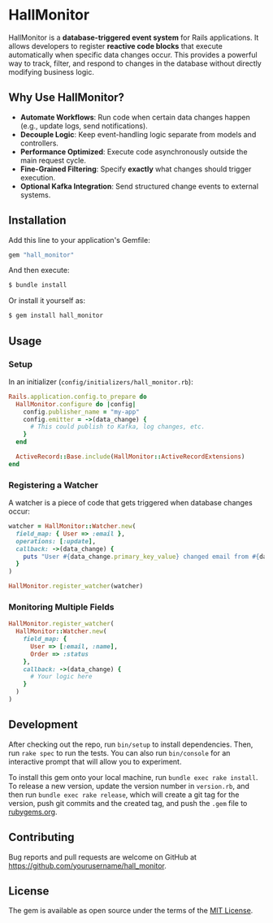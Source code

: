 # HallMonitor

HallMonitor is a **database-triggered event system** for Rails applications. It allows developers to register **reactive code blocks** that execute automatically when specific data changes occur. This provides a powerful way to track, filter, and respond to changes in the database without directly modifying business logic.

## Why Use HallMonitor?
- **Automate Workflows**: Run code when certain data changes happen (e.g., update logs, send notifications).
- **Decouple Logic**: Keep event-handling logic separate from models and controllers.
- **Performance Optimized**: Execute code asynchronously outside the main request cycle.
- **Fine-Grained Filtering**: Specify **exactly** what changes should trigger execution.
- **Optional Kafka Integration**: Send structured change events to external systems.

## Installation

Add this line to your application's Gemfile:

```ruby
gem "hall_monitor"
```

And then execute:

```bash
$ bundle install
```

Or install it yourself as:

```bash
$ gem install hall_monitor
```

## Usage

### Setup

In an initializer (`config/initializers/hall_monitor.rb`):

```ruby
Rails.application.config.to_prepare do
  HallMonitor.configure do |config|
    config.publisher_name = "my-app"
    config.emitter = ->(data_change) {
      # This could publish to Kafka, log changes, etc.
    }
  end

  ActiveRecord::Base.include(HallMonitor::ActiveRecordExtensions)
end
```

### Registering a Watcher

A watcher is a piece of code that gets triggered when database changes occur:

```ruby
watcher = HallMonitor::Watcher.new(
  field_map: { User => :email },
  operations: [:update],
  callback: ->(data_change) { 
    puts "User #{data_change.primary_key_value} changed email from #{data_change.old_value_for(:email)} to #{data_change.new_value_for(:email)}"
  }
)

HallMonitor.register_watcher(watcher)
```

### Monitoring Multiple Fields

```ruby
HallMonitor.register_watcher(
  HallMonitor::Watcher.new(
    field_map: {
      User => [:email, :name],
      Order => :status
    },
    callback: ->(data_change) {
      # Your logic here
    }
  )
)
```

## Development

After checking out the repo, run `bin/setup` to install dependencies. Then, run `rake spec` to run the tests. You can also run `bin/console` for an interactive prompt that will allow you to experiment.

To install this gem onto your local machine, run `bundle exec rake install`. To release a new version, update the version number in `version.rb`, and then run `bundle exec rake release`, which will create a git tag for the version, push git commits and the created tag, and push the `.gem` file to [rubygems.org](https://rubygems.org).

## Contributing

Bug reports and pull requests are welcome on GitHub at https://github.com/yourusername/hall_monitor.

## License

The gem is available as open source under the terms of the [MIT License](https://opensource.org/licenses/MIT). 